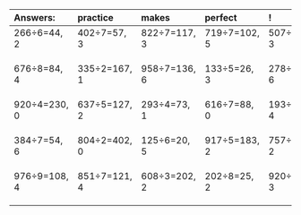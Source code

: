 | Answers: | practice | makes | perfect | ! |
| :--- | :--- | :--- | :--- | :--- |
| 266÷6=44, 2 | 402÷7=57, 3 | 822÷7=117, 3 | 719÷7=102, 5 | 507÷6=84, 3 | 
|   |   |   |   |   | 
|   |   |   |   |   | 
|   |   |   |   |   | 
| 676÷8=84, 4 | 335÷2=167, 1 | 958÷7=136, 6 | 133÷5=26, 3 | 278÷8=34, 6 | 
|   |   |   |   |   | 
|   |   |   |   |   | 
|   |   |   |   |   | 
| 920÷4=230, 0 | 637÷5=127, 2 | 293÷4=73, 1 | 616÷7=88, 0 | 193÷7=27, 4 | 
|   |   |   |   |   | 
|   |   |   |   |   | 
|   |   |   |   |   | 
| 384÷7=54, 6 | 804÷2=402, 0 | 125÷6=20, 5 | 917÷5=183, 2 | 757÷5=151, 2 | 
|   |   |   |   |   | 
|   |   |   |   |   | 
|   |   |   |   |   | 
| 976÷9=108, 4 | 851÷7=121, 4 | 608÷3=202, 2 | 202÷8=25, 2 | 920÷7=131, 3 | 
|   |   |   |   |   | 
|   |   |   |   |   | 
|   |   |   |   |   | 
